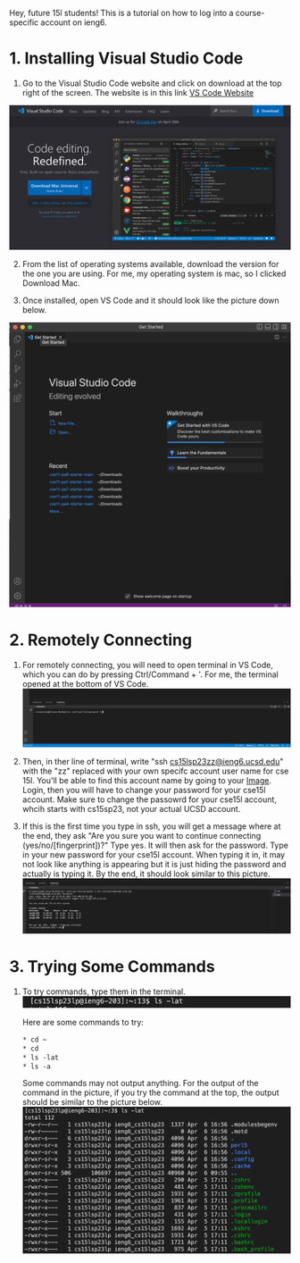 Hey, future 15l students! This is a tutorial on how to log into a course-specific account on ieng6.

# 1. Installing Visual Studio Code

1) Go to the Visual Studio Code website and click on download at the top right of the screen. The website is in this link [VS Code Website](https://code.visualstudio.com/)

![Image](Screenshot%202023-04-10%20at%203.30.04%20PM.png)

2) From the list of operating systems available, download the version for the one you are using. For me, my operating system is mac, so I clicked Download Mac.

3) Once installed, open VS Code and it should look like the picture down below.

![Image](Screenshot%202023-04-06%20at%204.11.39%20PM.png)

# 2. Remotely Connecting

1) For remotely connecting, you will need to open terminal in VS Code, which you can do by pressing Ctrl/Command + '.
   For me, the terminal opened at the bottom of VS Code.
   ![Image](Screenshot%202023-04-10%20at%203.51.29%20PM.png)

2) Then, in ther line of terminal, write "ssh cs15lsp23zz@ieng6.ucsd.edu" with the "zz" replaced with your own specifc account user name for cse 15l.
   You'll be able to find this account name by going to your [Image](https://sdacs.ucsd.edu/~icc/index.php). Login, then you will have to change your password for your cse15l account.
   Make sure to change the passowrd for your cse15l account, whcih starts with cs15sp23, not your actual UCSD account.
   
3) If this is the first time you type in ssh, you will get a message where at the end, they ask "Are you sure you want to continue connecting (yes/no/[fingerprint])?"
   Type yes. It will then ask for the password. Type in your new password for your cse15l account. When typing it in, it may not look like anything is appearing but it is just hiding the password and actually is typing it.
   By the end, it should look similar to this picture.
   ![Image](Screenshot%202023-04-10%20at%204.00.18%20PM.png)


# 3. Trying Some Commands

1) To try commands, type them in the terminal.
   ![Image](Screenshot%202023-04-10%20at%204.20.06%20PM.png)


    Here are some commands to try:
      
    ```
    * cd ~
    * cd
    * ls -lat
    * ls -a
    ```


    Some commands may not output anything. For the output of the command in the picture, if you try the command at the top, the output should be similar to the picture below.
    ![Image](Screenshot%202023-04-06%20at%205.04.13%20PM.png)


